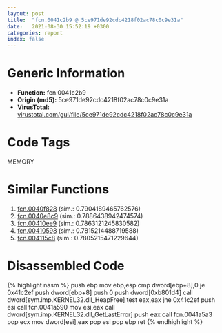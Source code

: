```yaml
---
layout: post
title:  "fcn.0041c2b9 @ 5ce971de92cdc4218f02ac78c0c9e31a"
date:   2021-08-30 15:52:19 +0300
categories: report
index: false
---
```


# Generic Information
- **Function:** fcn.0041c2b9
- **Origin (md5):** 5ce971de92cdc4218f02ac78c0c9e31a
- **VirusTotal:** [virustotal.com/gui/file/5ce971de92cdc4218f02ac78c0c9e31a][virustotal_ref]

# Code Tags
<span class="tag" id="MEMORY">MEMORY</span>


# Similar Functions

1. [fcn.0040f828][similar_1_ref] (sim.: 0.7904189465762576)
2. [fcn.0040e8c9][similar_2_ref] (sim.: 0.7886438942474574)
3. [fcn.00410ee9][similar_3_ref] (sim.: 0.7863121245830582)
4. [fcn.00410598][similar_4_ref] (sim.: 0.7815214488719588)
5. [fcn.004115c8][similar_5_ref] (sim.: 0.7805215471229644)


# Disassembled Code

{% highlight nasm %}
push ebp
mov ebp,esp
cmp dword[ebp+8],0
je 0x41c2ef
push dword[ebp+8]
push 0
push dword[0xb801d4]
call dword[sym.imp.KERNEL32.dll_HeapFree]
test eax,eax
jne 0x41c2ef
push esi
call fcn.0041a590
mov esi,eax
call dword[sym.imp.KERNEL32.dll_GetLastError]
push eax
call fcn.0041a5a3
pop ecx
mov dword[esi],eax
pop esi
pop ebp
ret 
{% endhighlight %}


[similar_1_ref]: /report/fcn.0040f828@e5be9c1df6690f9880cc7a4e3bb82114
[similar_2_ref]: /report/fcn.0040e8c9@d8e81b230e51671f65a4a8e6ababe01d
[similar_3_ref]: /report/fcn.00410ee9@07c2b7c33c5e57bea41d904b6b553dfe
[similar_4_ref]: /report/fcn.00410598@006c3cbc964ac1c01e2439af9d4b68ff
[similar_5_ref]: /report/fcn.004115c8@fd17dad7a5809016e438b746adc04679
[virustotal_ref]: https://www.virustotal.com/gui/file/5ce971de92cdc4218f02ac78c0c9e31a